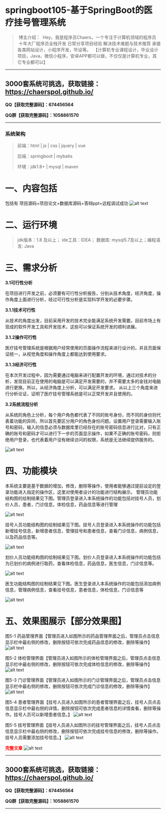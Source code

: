 # springboot105-基于SpringBoot的医疗挂号管理系统

>  博主介绍：
>  Hey，我是程序员Chaers，一个专注于计算机领域的程序员
>  十年大厂程序员全栈开发‍ 日常分享项目经验 解决技术难题与技术推荐 承接各类网站设计，小程序开发，毕设等。
>  【计算机专业课程设计，毕业设计项目，Java，微信小程序，安卓APP都可以做，不仅仅是计算机专业，其它专业都可以】

<hr>

## 3000套系统可挑选，获取链接：https://chaerspol.github.io/

<p size="5" color="red"><b>QQ【获取完整源码】：674456564</b></p>

<p size="5" color="red"><b>QQ群【获取完整源码】：1058861570</b></p>

<hr>

### 系统架构

> 前端：html | js | css | jquery | vue
>
> 后端：springboot | mybatis
> 
> 环境：jdk1.8+ | mysql | maven

# 一、内容包括
包括有  项目源码+项目论文+数据库源码+答辩ppt+远程调试成功
![alt text](images/image.png)

# 二、运行环境

> jdk版本：1.8 及以上； ide工具：IDEA； 数据库: mysql5.7及以上；编程语言: Java

# 三、需求分析

**3.1可行性分析**

在项目进行开发之前，必须要有可行性分析报告，分别从技术角度，经济角度，操作角度上面进行分析，经过可行性分析是实现科学开发的必要步骤。

**3.1.1技术可行性**

从技术的角度出发，目前采用开发的技术完全能满足系统开发需要。目前市场上有现成的软件开发工具和开发技术，这些可以保证系统开发的顺利进展。

**3.1.2操作可行性**

医疗挂号管理系统是根据用户经常使用的页面操作流程来进行设计的，并且页面保证统一，从视觉角度和操作角度上都能达到使用要求。

**3.1.3经济可行性**

在本次开发过程中，因为需要通过电脑来进行配置开发的环境，通过对技术的分析，发现目前正在使用的电脑是可以满足开发需要的，并不需要太多的金钱对电脑进行更换。所以，从经济角度上分析，可以满足开发要求。
从以上三个角度来进行分析论证，证明了医疗挂号管理系统是可以正常开发并且使用的。

**3.2系统流程分析**

从系统的角色上分析，每个用户角色都代表了不同的账号身份，而不同的身份则代表着功能的异同，所以首先要区分用户的角色身份问题。设置用户登录需要输入账号和密码，输入的信息必须与数据库里已经存在的账号密码信息进行比对，只有正确的账号和密码才可以进行下一步的页面显示操作，如果不正确的账号密码，则拒绝用户登录，也代表着用户没有继续访问的权限，系统是无法继续提供服务的。

![alt text](images/image-2.png)

# 四、功能模块

本系统主要是基于数据的增加，修改，删除等操作，使用者能够通过提前设定的登录功能进入指定的操作区，这里对使用者设计的功能进行结构展示。
管理员功能结构图的绘制结果见下图。管理员登录进入本系统操作的功能包括对挂号人员，划价人员，患者，门诊信息，体检信息，药品信息等进行管理

![alt text](images/image-3.png)

挂号人员功能结构图的绘制结果见下图。挂号人员登录进入本系统操作的功能包括新增挂号信息，新增患者信息，管理挂号和患者信息，查看门诊信息，病例信息，以及药品信息等。

![alt text](images/image-4.png)

划价人员功能结构图的绘制结果见下图。划价人员登录进入本系统操作的功能包括为已划价的病例进行取药，查看体检信息，药品信息，医生信息，门诊信息等。

![alt text](images/image-5.png)

医生功能结构图的绘制结果见下图。医生登录进入本系统操作的功能包括添加病例信息，管理病例信息，查看挂号信息，患者信息，体检信息，门诊信息等

![alt text](images/image-6.png)

# 五、效果图展示【部分效果图】

图5-1 药品管理界面【管理员进入如图所示的药品管理界面之后，管理员点击信息显示栏中最右侧的修改，删除按钮可依次完成药品信息的修改，删除等操作】
![alt text](images/image-7.png)

图5-2 体检管理界面【管理员进入如图所示的体检管理界面之后，管理员点击信息显示栏中最右侧的修改，删除按钮可依次完成体检信息的修改，删除等操作】
![alt text](images/image-8.png)

图5-3 门诊管理界面【管理员进入如图所示的门诊管理界面之后，管理员点击信息显示栏中最右侧的修改，删除按钮可依次完成门诊信息的修改，删除等操作】
![alt text](images/image-9.png)

图5-4 患者管理界面【挂号人员进入如图所示的患者管理界面之后，挂号人员点击信息显示栏中最右侧的详情，删除按钮可依次完成患者信息的详情查看，删除等操作。挂号人员可以新增患者信息。】
![alt text](images/image-10.png)

图5-5 挂号管理界面【挂号人员进入如图所示的挂号管理界面之后，挂号人员点击信息显示栏中最右侧的修改，删除按钮可依次完成挂号信息的修改，删除等操作。挂号人员需要添加挂号信息。】
![alt text](images/image-11.png)

 <font  color="red"><b>完整文章</b></font>
 ![alt text](images/image-1.png)
 
 <hr>

## 3000套系统可挑选，获取链接：https://chaerspol.github.io/

<p size="5" color="red"><b>QQ【获取完整源码】：674456564</b></p>

<p size="5" color="red"><b>QQ群【获取完整源码】：1058861570</b></p>

<hr>